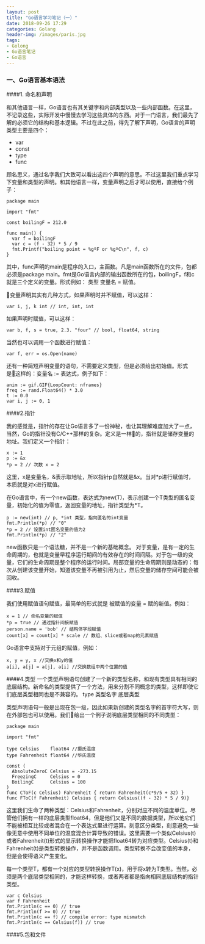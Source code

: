 ```yaml
---
layout: post
title: "Go语言学习笔记（一）"
date: 2018-09-26 17:29
categories: Golang
header-img: /images/paris.jpg
tags:
- Golong
- Go语言笔记
- Go语言
---
```



### 一、Go语言基本语法

####1. 命名和声明

和其他语言一样，Go语言也有其关键字和内部类型以及一些内部函数。在这里，不记录这些，实际开发中慢慢去学习这些具体的东西。对于一门语言，我们最先了解的必须它的结构和基本逻辑。不过在此之前，得先了解下声明，Go语言的声明类型主要是四个：
* var
* const
* type
* func

顾名思义，通过名字我们大致可以看出这四个声明的意思。不过这里我们重点学习下变量和类型的声明。和其他语言一样，变量声明之后才可以使用，直接给个例子：

```shell
package main

import "fmt"

const boilingF = 212.0

func main() {
  var f = boilingF
  var c = (f - 32) * 5 / 9
  fmt.Printf("boiling point = %gºF or %gºC\n", f, c)
}
```

其中，func声明的main是程序的入口，主函数。凡是main函数所在的文件，包都必须是package main。fmt是Go语言内部的输出函数所在的包，boilingF，f和c就是三个定义的变量。形式例如： 类型 变量名 = 赋值。

变量声明其实有几种方式，如果声明时并不赋值，可以这样：
```shell
var i, j, k int // int, int, int
```
如果声明时赋值，可以这样：
```shell
var b, f, s = true, 2.3. "four" // bool, float64, string
```
当然也可以调用一个函数进行赋值：
```shell
var f, err = os.Open(name)
```
还有一种简短声明变量的语句，不需要定义类型，但是必须给出初始值。形式是这样的：变量名 := 表达式，例子如下：
```shell
anim := gif.GIF{LoopCount: nframes}
freq := rand.Float64() * 3.0
t := 0.0
var i, j := 0, 1
```

####2.指针

我的感觉是，指针的存在让Go语言多了一份神秘，也让其理解难度加大了一点，当然，Go的指针没有C/C++那样的复杂。定义是一样的，指针就是储存变量的地址。我们定义一个指针：
```shell
x := 1
p := &x
*p = 2 // 次数 x = 2
```
这里，x是变量名，&表示取地址，所以指针p自然就是&x。当对*p进行赋值时，本质就是对x进行赋值。

在Go语言中，有一个new函数，表达式为new(T)，表示创建一个T类型的匿名变量，初始化的值为零值，返回变量的地址，指针类型为*T。
```shell
p := new(int) // p, *int 类型，指向匿名的int变量
fmt.Println(*p) // "0"
*p = 2 // 设置int匿名变量的值为2
fmt.Println(*p) // "2"
```
new函数只是一个语法糖，并不是一个新的基础概念。
对于变量，是有一定的生命周期的，也就是变量早程序运行期间的有效存在的时间间隔。对于包一级的变量，它们的生命周期是整个程序的运行时间。局部变量的生命周期则是动态的：每次从创建该变量开始，知道该变量不再被引用为止，然后变量的储存空间可能会被回收。

####3.赋值

我们使用赋值语句赋值，最简单的形式就是 被赋值的变量 = 赋的新值。例如：
```shell
x = 1 // 命名变量的赋值
*p = true // 通过指针间接赋值
person.name = 'bob' // 结构体字段赋值
count[x] = count[x] * scale // 数组、slice或者map的元素赋值
```
Go语言中支持对于元组的赋值，例如：
```shell
x, y = y, x //交换x和y的值
a[i], a[j] = a[j], a[i] //交换数组中两个位置的值
```

####4.类型
一个类型声明语句创建了一个新的类型名称，和现有类型具有相同的底层结构。新命名的类型提供了一个方法，用来分割不同概念的类型，这样即使它们底层类型相同也是不兼容的。
type 类型名字 底层类型

类型声明语句一般是出现在包一级，因此如果新创建的类型名字的首字符大写，则在外部包也可以使用。我们给出一个例子说明底层类型相同的不同类型：
```shell
package main

import "fmt"

type Celsius    float64 //摄氏温度
type Fahrenheit float64 //华氏温度

const (
  AbsoluteZeroC Celsius = -273.15
  FreezingC     Celsius = 0
  BoilingC      Celsius = 100
)
func CToF(c Celsius) Fahrenheit { return Fahrenheit(c*9/5 + 32) }
func FToC(f Fahrenheit) Celsius { return Celsius((f - 32) * 5 / 9)}
```
这里我们生命了两种类型：Celsius和Fahrenheit，分别对应不同的温度单位。尽管他们拥有一样的底层类型float64，但是他们又是不同的数据类型，所以他它们不能被相互比较或者混合在一个表达式里进行运算。刻意区分类型，刻意避免一些像无意中使用不同单位的温度混合计算导致的错误。这里需要一个类似Celsius(t)或者Fahrenheit(t)形式的显示转换操作才能把float64转为对应类型。Celsius(t)和Fahrenheit(t)是类型转换操作，并不是函数调用。类型转换不会改变值的本身，但是会使得语义产生变化。

每一个类型T，都有一个对应的类型转换操作T(x)，用于将x转为T类型。当然，必须是两个底层类型相同的，才能这样转换，或者两者都是指向相同底层结构的指针类型。
```shell
var c Celsius
var f Fahrenheit
fmt.Println(c == 0) // true
fmt.Println(f >= 0) // true
fmt.Println(c == f) // compile error: type mismatch
fmt.Println(c == Celsius(f)) // true
```

####5.包和文件
